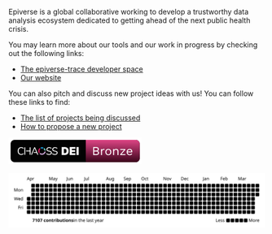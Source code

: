 Epiverse is a global collaborative working to develop a trustworthy data 
analysis ecosystem dedicated to getting ahead of the next public health crisis.

You may learn more about our tools and our work in progress by checking out the
following links:

- [The epiverse-trace developer space](https://epiverse-trace.github.io/)
- [Our website](https://data.org/initiatives/epiverse/)

You can also pitch and discuss new project ideas with us! You can follow these links to find:

* [The list of projects being discussed](https://github.com/orgs/epiverse-trace/discussions/categories/project-ideas)
* [How to propose a new project](https://github.com/orgs/epiverse-trace/discussions/new?category=project-ideas)

[![CHAOSS Bronze DEI badge](https://raw.githubusercontent.com/epiverse-trace/.github/main/profile/Bronze-Badge.svg)](https://badging.chaoss.community/)

![Epiverse-TRACE Contribution graph, created using Herdstat](https://raw.githubusercontent.com/epiverse-trace/.github/main/contribution-graph.svg)
